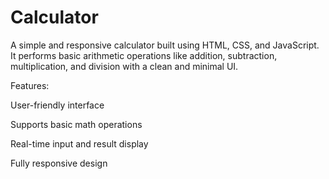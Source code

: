 # Calculator
A simple and responsive calculator built using HTML, CSS, and JavaScript. It performs basic arithmetic operations like addition, subtraction, multiplication, and division with a clean and minimal UI.

Features:

User-friendly interface

Supports basic math operations

Real-time input and result display

Fully responsive design
